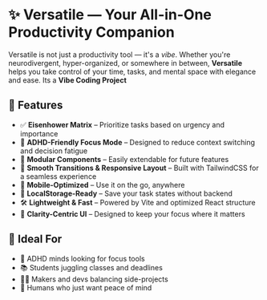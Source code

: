 # ✨ Versatile — Your All-in-One Productivity Companion

Versatile is not just a productivity tool — it's a *vibe*. Whether you're neurodivergent, hyper-organized, or somewhere in between, **Versatile** helps you take control of your time, tasks, and mental space with elegance and ease. Its a **Vibe Coding Project**


## 🌟 Features

* ✅ **Eisenhower Matrix** – Prioritize tasks based on urgency and importance
* 🧠 **ADHD-Friendly Focus Mode** – Designed to reduce context switching and decision fatigue
* 🧩 **Modular Components** – Easily extendable for future features
* 🔄 **Smooth Transitions & Responsive Layout** – Built with TailwindCSS for a seamless experience
* 📱 **Mobile-Optimized** – Use it on the go, anywhere
* 💾 **LocalStorage-Ready** – Save your task states without backend
* 🛠️ **Lightweight & Fast** – Powered by Vite and optimized React structure
* 🎯 **Clarity-Centric UI** – Designed to keep your focus where it matters

## 🧠 Ideal For

* 🧠 ADHD minds looking for focus tools
* 📚 Students juggling classes and deadlines
* 🧑‍💻 Makers and devs balancing side-projects
* 🧘 Humans who just want peace of mind
